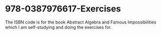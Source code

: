 # 978-0387976617-Exercises
The ISBN code is for the book Abstract Algebra and Famous Impossibilities which I am self-studying and doing the exercises for.
